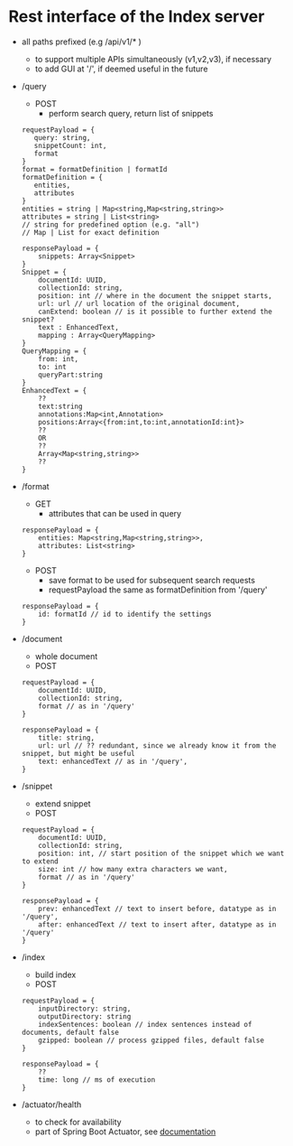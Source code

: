# Rest interface of the Index server

* all paths prefixed (e.g /api/v1/* )
    * to support multiple APIs simultaneously (v1,v2,v3), if necessary
    * to add GUI at '/', if deemed useful in the future

* /query
     * POST
        * perform search query, return list of snippets
    ```
    requestPayload = {
       query: string,
       snippetCount: int,
       format
    }
    format = formatDefinition | formatId
    formatDefinition = {
       entities,
       attributes
    }
    entities = string | Map<string,Map<string,string>>
    attributes = string | List<string>
    // string for predefined option (e.g. "all")
    // Map | List for exact definition
    ```
    ```
    responsePayload = {
        snippets: Array<Snippet>
    }
    Snippet = {
        documentId: UUID,
        collectionId: string,
        position: int // where in the document the snippet starts,
        url: url // url location of the original document,
        canExtend: boolean // is it possible to further extend the snippet?
        text : EnhancedText,
        mapping : Array<QueryMapping>
    } 
    QueryMapping = {
        from: int,
        to: int
        queryPart:string
    }
    EnhancedText = {
        ??
        text:string
        annotations:Map<int,Annotation>
        positions:Array<{from:int,to:int,annotationId:int}>
        ??
        OR
        ??
        Array<Map<string,string>>
        ??
    }
    ```
* /format
    * GET
        * attributes that can be used in query
    ```
    responsePayload = {
        entities: Map<string,Map<string,string>>,
        attributes: List<string> 
    }
    ```  
    * POST
       * save format to be used for subsequent search requests
       * requestPayload the same as formatDefinition from '/query'
    ```
    responsePayload = {
        id: formatId // id to identify the settings
    }
    ```
* /document
    * whole document
    * POST 
    ```
    requestPayload = {
        documentId: UUID,
        collectionId: string,
        format // as in '/query'    
    }
    ```
    ```
    responsePayload = {
        title: string,
        url: url // ?? redundant, since we already know it from the snippet, but might be useful
        text: enhancedText // as in '/query',
    }
    
    ```
* /snippet
    * extend snippet
    * POST
    ```
    requestPayload = {
        documentId: UUID,
        collectionId: string,
        position: int, // start position of the snippet which we want to extend
        size: int // how many extra characters we want,
        format // as in '/query'
    }
    ```
    ```
    responsePayload = {
        prev: enhancedText // text to insert before, datatype as in '/query',
        after: enhancedText // text to insert after, datatype as in '/query'  
    }
    ```
 * /index
    * build index
    * POST
    ```
    requestPayload = {
        inputDirectory: string,
        outputDirectory: string
        indexSentences: boolean // index sentences instead of documents, default false
        gzipped: boolean // process gzipped files, default false
    }
    ```
    ```
    responsePayload = {
        ??
        time: long // ms of execution
    }
    ```
 
 * /actuator/health
    * to check for availability
    * part of Spring Boot Actuator, see [documentation](https://docs.spring.io/spring-boot/docs/current/reference/html/production-ready-endpoints.html)
    